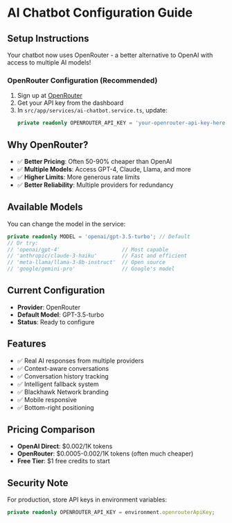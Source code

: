 # AI Chatbot Configuration Guide

## Setup Instructions

Your chatbot now uses OpenRouter - a better alternative to OpenAI with access to multiple AI models!

### OpenRouter Configuration (Recommended)
1. Sign up at [OpenRouter](https://openrouter.ai/)
2. Get your API key from the dashboard
3. In `src/app/services/ai-chatbot.service.ts`, update:
   ```typescript
   private readonly OPENROUTER_API_KEY = 'your-openrouter-api-key-here';
   ```

## Why OpenRouter?
- ✅ **Better Pricing**: Often 50-90% cheaper than OpenAI
- ✅ **Multiple Models**: Access GPT-4, Claude, Llama, and more
- ✅ **Higher Limits**: More generous rate limits
- ✅ **Better Reliability**: Multiple providers for redundancy

## Available Models
You can change the model in the service:
```typescript
private readonly MODEL = 'openai/gpt-3.5-turbo'; // Default
// Or try:
// 'openai/gpt-4'                    // Most capable
// 'anthropic/claude-3-haiku'        // Fast and efficient
// 'meta-llama/llama-3-8b-instruct'  // Open source
// 'google/gemini-pro'               // Google's model
```

## Current Configuration
- **Provider**: OpenRouter
- **Default Model**: GPT-3.5-turbo
- **Status**: Ready to configure

## Features
- ✅ Real AI responses from multiple providers
- ✅ Context-aware conversations
- ✅ Conversation history tracking
- ✅ Intelligent fallback system
- ✅ Blackhawk Network branding
- ✅ Mobile responsive
- ✅ Bottom-right positioning

## Pricing Comparison
- **OpenAI Direct**: $0.002/1K tokens
- **OpenRouter**: $0.0005-0.002/1K tokens (often much cheaper)
- **Free Tier**: $1 free credits to start

## Security Note
For production, store API keys in environment variables:

```typescript
private readonly OPENROUTER_API_KEY = environment.openrouterApiKey;
```
